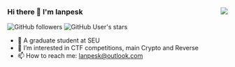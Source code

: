 ### Hi there 👋 I'm lanpesk<img align="right" src="https://github-readme-stats.vercel.app/api?username=lanpesk&show_icons=true&theme=radical">

![GitHub followers](https://img.shields.io/github/followers/lanpesk?style=social)   ![GitHub User's stars](https://img.shields.io/github/stars/lanpesk?style=social)

- 🏫 A graduate student at SEU
- 👀 I’m interested in CTF competitions, main Crypto and Reverse
- 📫 How to reach me: lanpesk@outlook.com

<!---
lanpesk/lanpesk is a ✨ special ✨ repository because its `README.md` (this file) appears on your GitHub profile.
You can click the Preview link to take a look at your changes.
--->
